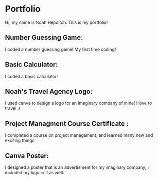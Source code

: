 # Portfolio

Hi, my name is Noah Hepditch. This is my portfolio!

## Number Guessing Game:
I coded a number guessing game! My first time coding!

## Basic Calculator:
I coded a basic calculator!  

## Noah's Travel Agency Logo:
I used canva to design a logo for an imaginary company of mine! I love to travel :)

## Project Managment Course Certificate :
I completed a course on project managament, and learned many new and exciting things.

## Canva Poster:
I designed a poster that is an advertisment for my imaginary company, I included my logo in it as well. 


